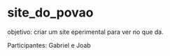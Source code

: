 # site_do_povao

objetivo: criar um site eperimental para ver no que da.

Participantes: Gabriel e Joab

